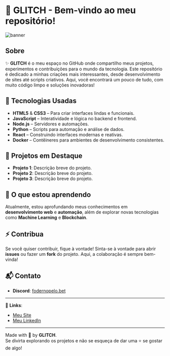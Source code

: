 # 👾 **GLITCH** - Bem-vindo ao meu repositório!

![banner](https://via.placeholder.com/1500x300/800080/FFFFFF?text=Welcome+to+GLITCH+Repo)

## Sobre

✨ **GLITCH** é o meu espaço no GitHub onde compartilho meus projetos, experimentos e contribuições para o mundo da tecnologia. Este repositório é dedicado a minhas criações mais interessantes, desde desenvolvimento de sites até scripts criativos. Aqui, você encontrará um pouco de tudo, com muito código limpo e soluções inovadoras!

## 🚀 Tecnologias Usadas

- **HTML5** & **CSS3** – Para criar interfaces lindas e funcionais.
- **JavaScript** – Interatividade e lógica no backend e frontend.
- **Node.js** – Servidores e automações.
- **Python** – Scripts para automação e análise de dados.
- **React** – Construindo interfaces modernas e reativas.
- **Docker** – Contêineres para ambientes de desenvolvimento consistentes.

## 📂 Projetos em Destaque

- **Projeto 1**: Descrição breve do projeto.
- **Projeto 2**: Descrição breve do projeto.
- **Projeto 3**: Descrição breve do projeto.

## 🌱 O que estou aprendendo

Atualmente, estou aprofundando meus conhecimentos em **desenvolvimento web** e **automação**, além de explorar novas tecnologias como **Machine Learning** e **Blockchain**.

## ⚡ Contribua

Se você quiser contribuir, fique à vontade! Sinta-se à vontade para abrir **issues** ou fazer um **fork** do projeto. Aqui, a colaboração é sempre bem-vinda!

## 📬 Contato

- **Discord**: [fodernopelo.bet](mailto:https://discord.com/)

---

🔗 **Links**:  
- [Meu Site](https://navbots.site)  
- [Meu LinkedIn](https://linkedin.com/in/seuusuario)

---

Made with 💜 by **GLITCH**.  
Se divirta explorando os projetos e não se esqueça de dar uma ⭐ se gostar de algo!
